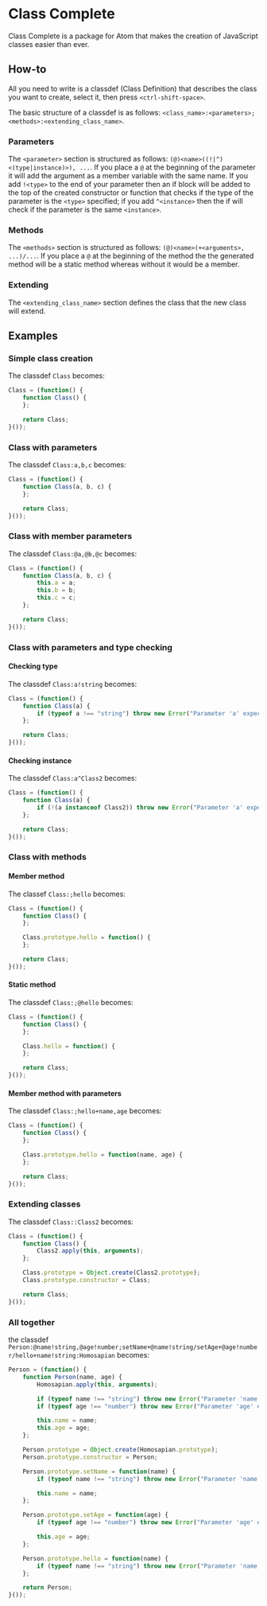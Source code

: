 
# Class Complete

Class Complete is a package for Atom that makes the creation of JavaScript classes easier than ever.

## How-to

All you need to write is a classdef
(Class Definition) that describes the class you want to create, select it, then press `<ctrl-shift-space>`.

The basic structure of a classdef is as follows: `<class_name>:<parameters>;<methods>:<extending_class_name>`.

### Parameters

The `<parameter>` section is structured as follows: `(@)<name>((!|^)<(type|instance)>), ...`.  If you place a `@` at the beginning of the parameter it will add the argument as a member variable with the same name.  If you add `!<type>` to the end of your parameter then an if block will be added to the top of the created constructor or function that checks if the type of the parameter is the `<type>` specified; if you add `^<instance>` then the if will check if the parameter is the same `<instance>`.

### Methods

The `<methods>` section is structured as follows: `(@)<name>(+<arguments>, ...)/...`.  If you place a `@` at the beginning of the method the the generated method will be a static method whereas without it would be a member.

### Extending

The `<extending_class_name>` section defines the class that the new class will extend.

## Examples

### Simple class creation

The classdef `Class` becomes:

```javascript
Class = (function() {
	function Class() {
	};

	return Class;
}());
```

### Class with parameters

The classdef `Class:a,b,c` becomes:

```javascript
Class = (function() {
	function Class(a, b, c) {
	};

	return Class;
}());
```

### Class with member parameters

The classdef `Class:@a,@b,@c` becomes:

```javascript
Class = (function() {
	function Class(a, b, c) {
		this.a = a;
		this.b = b;
		this.c = c;
	};

	return Class;
}());
```

### Class with parameters and type checking

#### Checking type

The classdef `Class:a!string` becomes:

```javascript
Class = (function() {
	function Class(a) {
		if (typeof a !== "string") throw new Error("Parameter 'a' expects to be type 'string'");
	};

	return Class;
}());
```

#### Checking instance

The classdef `Class:a^Class2` becomes:

```javascript
Class = (function() {
	function Class(a) {
		if (!(a instanceof Class2)) throw new Error("Parameter 'a' expects to be instance of 'Class2'");
	};

	return Class;
}());
```

### Class with methods

#### Member method

The classef `Class:;hello` becomes:

```javascript
Class = (function() {
	function Class() {
	};

	Class.prototype.hello = function() {
	};

	return Class;
}());
```

#### Static method

The classdef `Class:;@hello` becomes:

```javascript
Class = (function() {
	function Class() {
	};

	Class.hello = function() {
	};

	return Class;
}());
```

#### Member method with parameters

The classdef `Class:;hello+name,age` becomes:

```javascript
Class = (function() {
	function Class() {
	};

	Class.prototype.hello = function(name, age) {
	};

	return Class;
}());
```

### Extending classes

The classdef `Class::Class2` becomes:

```javascript
Class = (function() {
	function Class() {
		Class2.apply(this, arguments);
	};

	Class.prototype = Object.create(Class2.prototype);
	Class.prototype.constructor = Class;

	return Class;
}());
```

### All together

the classdef `Person:@name!string,@age!number;setName+@name!string/setAge+@age!number/hello+name!string:Homosapian` becomes:

```javascript
Person = (function() {
	function Person(name, age) {
		Homosapian.apply(this, arguments);

		if (typeof name !== "string") throw new Error("Parameter 'name' expects to be type 'string'");
		if (typeof age !== "number") throw new Error("Parameter 'age' expects to be type 'number'");

		this.name = name;
		this.age = age;
	};

	Person.prototype = Object.create(Homosapian.prototype);
	Person.prototype.constructor = Person;

	Person.prototype.setName = function(name) {
		if (typeof name !== "string") throw new Error("Parameter 'name' expects to be type 'string'");

		this.name = name;
	};

	Person.prototype.setAge = function(age) {
		if (typeof age !== "number") throw new Error("Parameter 'age' expects to be type 'number'");

		this.age = age;
	};

	Person.prototype.hello = function(name) {
		if (typeof name !== "string") throw new Error("Parameter 'name' expects to be type 'string'");
	};

	return Person;
}());
```
